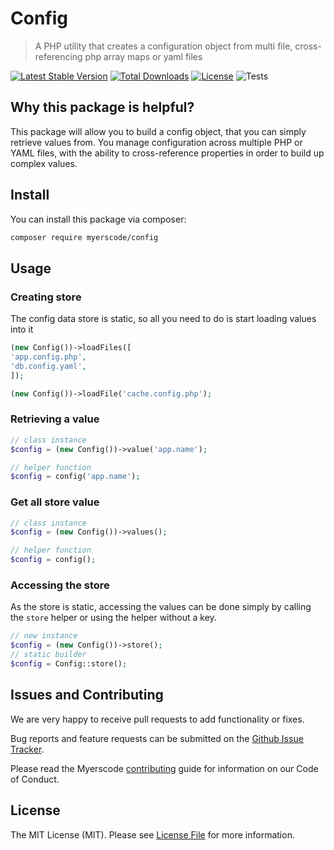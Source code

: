 #  Config
> A PHP utility that creates a configuration object from multi file, cross-referencing php array maps or yaml files

[![Latest Stable Version](https://poser.pugx.org/myerscode/config/v/stable)](https://packagist.org/packages/myerscode/config)
[![Total Downloads](https://poser.pugx.org/myerscode/config/downloads)](https://packagist.org/packages/myerscode/config)
[![License](https://poser.pugx.org/myerscode/config/license)](https://packagist.org/packages/myerscode/config)
![Tests](https://github.com/myerscode/config/workflows/Tests/badge.svg?branch=main)

## Why this package is helpful?

This package will allow you to build a config object, that you can simply retrieve values from. You manage configuration 
across multiple PHP or YAML files, with the ability to cross-reference properties in order to build up complex values.

## Install

You can install this package via composer:

``` bash
composer require myerscode/config
```

## Usage


### Creating store
The config data store is static, so all you need to do is start loading values into it
```php
(new Config())->loadFiles([
'app.config.php',
'db.config.yaml',
]);

(new Config())->loadFile('cache.config.php');
```

### Retrieving a value
```php
// class instance
$config = (new Config())->value('app.name');

// helper function
$config = config('app.name');
```

### Get all store value
```php
// class instance
$config = (new Config())->values();

// helper function
$config = config();
```

### Accessing the store
As the store is static, accessing the values can be done simply by calling the `store` helper or using the helper without a key.
```php
// new instance
$config = (new Config())->store();
// static builder
$config = Config::store();
```

## Issues and Contributing

We are very happy to receive pull requests to add functionality or fixes.

Bug reports and feature requests can be submitted on the [Github Issue Tracker](https://github.com/myerscode/config/issues).

Please read the Myerscode [contributing](https://github.com/myerscode/docs/blob/main/CONTRIBUTING.md) guide for information on our Code of Conduct.

## License

The MIT License (MIT). Please see [License File](LICENSE) for more information.
